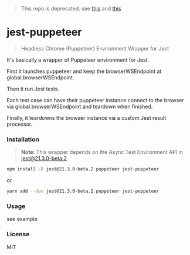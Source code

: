 > This repo is deprecated. see [this](http://facebook.github.io/jest/docs/en/puppeteer.html#content) and [this](https://github.com/xfumihiro/jest-puppeteer-example)

# jest-puppeteer

> Headless Chrome (Puppeteer) Environment Wrapper for Jest

It's basically a wrapper of Puppeteer environment for Jest.

First it launches puppeteer and keep the browserWSEndpoint at global.browserWSEndpoint.

Then it run Jest tests.

Each test case can have their puppeteer instance connect to the browser via global.browserWSEndpoint and teardown when finished.

Finally, it teardowns the browser instance via a custom Jest result processor.

### Installation

> **Note**: This wrapper depends on the Async Test Environment API in jest@21.3.0-beta.2

```sh
npm install -D jest@21.3.0-beta.2 puppeteer jest-puppeteer
```

or

```sh
yarn add --dev jest@21.3.0-beta.2 puppeteer jest-puppeteer
```

### Usage

see example

### License

MIT

